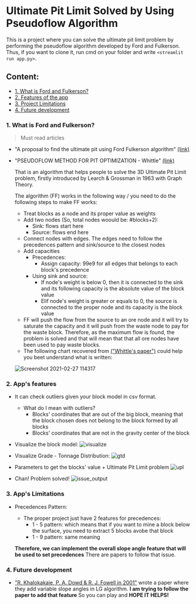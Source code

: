 # Ultimate Pit Limit Solved by Using Pseudoflow Algorithm

This is a project where you can solve the ultimate pit limit problem by performing the pseudoflow algorithm developed by Ford and Fulkerson. Thus, if you want to clone it, run cmd on your folder and write `<streamlit run app.py>`.

## Content:
* [1. What is Ford and Fulkerson?](#s1)
* [2. Features of the app](#s2)
* [3. Project Limitations ](#s3)
* [4. Future development ](#s4)


<h3 id = "s1"> 1. What is Ford and Fulkerson? </h3>

> Must read articles 
 - "A proposal to find the ultimate pit using Ford Fulkerson algorithm" [(link)](https://www.scielo.br/scielo.php?pid=S0370-44672014000400006&script=sci_arttext)
 - "PSEUDOFLOW METHOD FOR PIT OPTIMIZATION - Whittle" [(link)](https://www.3ds.com/fileadmin/PRODUCTS-SERVICES/GEOVIA/PDF/whitepaper/2017-GEOVIA-WHITEPAPER-PSEUDOFLOW.pdf)

   That is an algorithm that helps people to solve the 3D Ultimate Pit Limit problem, firstly introduced by Learch & Grossman in 1963 with Graph Theory.

   The algorithm (FF) works in the following way / you need to do the following steps to make FF works:
   - Treat blocks as a node and its proper value as weights
    - Add two nodes (So, total nodes woould be: #blocks+2):
        - Sink: flows start here
        - Source: flows end here
    - Connect nodes with edges. The edges need to follow the precedences pattern and sink/source to the closest nodes
    - Add capacities
        - Precedences:
            * Assign capacity: 99e9 for all edges that belongs to each block's precedence
        - Using sink and source:
            * If node's weight is below 0, then it is connected to the sink and its following capacity is the absolute value of the block value
            * Elif node's weight is greater or equals to 0, the source is connected to the proper node and its capacity is the block value
    - FF will push the flow from the source to an ore node and it will try to saturate the capacity and it will push from the waste node to pay for the waste block. Therefore, as the maximum flow is found, the problem is solved and that will mean that that all ore nodes have been used to pay waste blocks.
    - The following chart recovered from [("Whittle's paper")](https://www.scielo.br/scielo.php?pid=S0370-44672014000400006&script=sci_arttext ) could help you beet understand what is written: 

    ![Screenshot 2021-02-27 114317](https://user-images.githubusercontent.com/64980133/109393667-16ce4380-78f1-11eb-95c2-79ff26e7b057.png)
            
<h3 id = "s2">2. App's features</h3>

* It can check outliers given your block model in csv format.

  - What do I mean with outliers?
     - Blocks' coordinates that are out of the big block, meaning that the block chosen does not belong to the block formed by all blocks
     - Blocks' coordinates that are not in the gravity center of the block

* Visualize the block model:
    ![visualize](https://user-images.githubusercontent.com/64980133/109393924-5f3a3100-78f2-11eb-86dc-bb77fcb2518c.png)
* Visualize Grade - Tonnage Distribution:
    ![gtd](https://user-images.githubusercontent.com/64980133/109393968-8ee93900-78f2-11eb-88e4-9d3fbe7ac45f.png)
* Parameters to get the blocks' value + Ultimate Pit Limit problem
    ![upl](https://user-images.githubusercontent.com/64980133/109394014-cb1c9980-78f2-11eb-9ead-82c34d5c9b9f.png)
* Chan! Problem solved!
    ![issue_output](https://user-images.githubusercontent.com/64980133/109107598-030fbb00-7700-11eb-9f92-a0a94f7433c1.png)

<h3 id = "s3">3. App's Limitations</h3>

* Precedences Pattern:
    - The proper project just have 2 features for precedences:
        * 1 - 5 pattern: which means that if you want to mine a block below the surface, you need to extract 5 blocks avobe that block
        * 1 - 9 pattern: same meaning
    
    **Therefore, we can implement the overall slope angle feature that will be used to set precedences** There are papers to follow that issue.

<h3 id = "s4">4. Future development</h3>

-  ["R. Khalokakaie, P. A. Dowd & R. J. Fowell in 2001"](https://www.scielo.br/scielo.php?pid=S0370-44672014000400006&script=sci_arttext) wrote a paper where they add variable slope angles in LG algorithm. **I am trying to follow the paper to add that feature** So you can play and **HOPE IT HELPS!**

